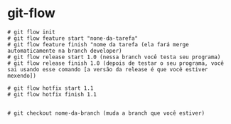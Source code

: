 # git-flow

    # git flow init
    # git flow feature start "none-da-tarefa"
    # git flow feature finish "nome da tarefa (ela fará merge automaticamente na branch developer)
    # git flow release start 1.0 (nessa branch você testa seu programa)
    # git flow release finish 1.0 (depois de testar o seu programa, você sai usando esse comando [a versão da release é que você estiver mexendo])

    # git flow hotfix start 1.1
    # git flow hotfix finish 1.1


    # git checkout nome-da-branch (muda a branch que você estiver)
